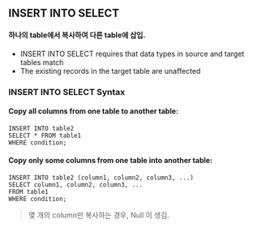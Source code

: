 ## INSERT INTO SELECT

#### 하나의 table에서 복사하여 다른 table에 삽입.

- INSERT INTO SELECT requires that data types in source and target tables match
- The existing records in the target table are unaffected



### INSERT INTO SELECT Syntax

#### Copy all columns from one table to another table:

```
INSERT INTO table2
SELECT * FROM table1
WHERE condition;
```


#### Copy only some columns from one table into another table:

```
INSERT INTO table2 (column1, column2, column3, ...)
SELECT column1, column2, column3, ...
FROM table1
WHERE condition;
```

> 몇 개의 column만 복사하는 경우, Null 이 생김.